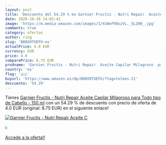 ```yaml
---
layout: post
title: 'Descuento del 54.29 % en Garnier Fructis - Nutri Repair  Aceite C'
date: 2020-10-26 14:03:41
image: 'https://m.media-amazon.com/images/I/41WoF9OszVL._SL200_.jpg'
comments: true
category: ofertas
author: ring
slug: 'B00X9TUEFU-es'
actualPrice: 4.0 EUR
currency: EUR
price: 4.0
comparePrice: 8.75 EUR
prodname: 'Garnier Fructis - Nutri Repair  Aceite Capilar Milagroso  para Todo tipo de Cabello - 150 ml'
country: 'es'
flag: '🇪🇸'
buyurl: 'https://www.amazon.es/dp/B00X9TUEFU/?tag=tolees-21'
descuento: '54.29'
---
```


Tienes [Garnier Fructis - Nutri Repair  Aceite Capilar Milagroso  para Todo tipo de Cabello - 150 ml](https://www.amazon.es/dp/B00X9TUEFU/?tag=tolees-21) con un 54.29 % de descuento con precio de oferta de 4.0 EUR (original: 8.75 EUR) en el siguiente enlace!

[![Garnier Fructis - Nutri Repair  Aceite C](https://m.media-amazon.com/images/I/41WoF9OszVL._SL200_.jpg)](https://www.amazon.es/dp/B00X9TUEFU/?tag=tolees-21)

ℹ️:


[Accede a la oferta!!](https://www.amazon.es/dp/B00X9TUEFU/?tag=tolees-21)
